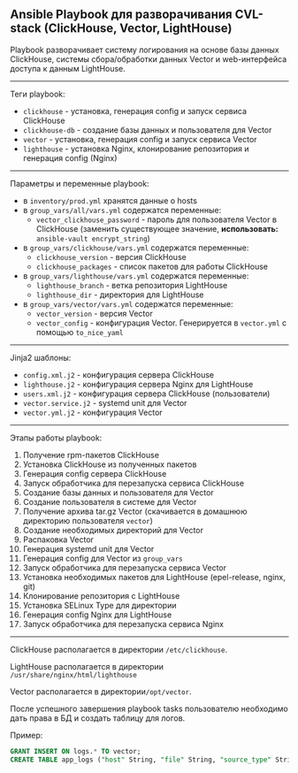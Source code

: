 ## Ansible Playbook для разворачивания CVL-stack (ClickHouse, Vector, LightHouse)

Playbook разворачивает систему логирования на основе базы данных ClickHouse, системы сбора/обработки данных Vector и web-интерфейса доступа к данным LightHouse.

---

Теги playbook:
- `clickhouse` - установка, генерация config и запуск сервиса ClickHouse
- `clickhouse-db` - создание базы данных и пользователя для Vector
- `vector` - установка, генерация config и запуск сервиса Vector
- `lighthouse` - установка Nginx, клонирование  репозитория и генерация config (Nginx) 

---

Параметры и переменные playbook:
- в `inventory/prod.yml` хранятся данные о hosts
- в `group_vars/all/vars.yml` содержатся переменные:
  * `vector_clickhouse_password` - пароль для пользователя Vector в ClickHouse (заменить существующее значение, **использовать:** `ansible-vault encrypt_string`)
- в `group_vars/clickhouse/vars.yml` содержатся переменные:
  * `clickhouse_version` - версия ClickHouse
  * `clickhouse_packages` - список пакетов для работы ClickHouse
- в `group_vars/lighthouse/vars.yml` содержатся переменные:
  * `lighthouse_branch` - ветка репозитория LightHouse
  * `lighthouse_dir` - директория для LightHouse
- в `group_vars/vector/vars.yml` содержатся переменные:
  * `vector_version` - версия Vector
  * `vector_config` - конфигурация Vector. Генерируется в `vector.yml` с помощью `to_nice_yaml`

---

Jinja2 шаблоны:
- `config.xml.j2` - конфигурация сервера ClickHouse
- `lighthouse.j2` - конфигурация сервера Nginx для LightHouse
- `users.xml.j2` - конфигурация сервера ClickHouse (пользователи)
- `vector.service.j2` - systemd unit для Vector
- `vector.yml.j2` - конфигурация Vector

---

Этапы работы playbook:
1. Получение rpm-пакетов ClickHouse
2. Установка ClickHouse из полученных пакетов
3. Генерация config сервера ClickHouse
4. Запуск обработчика для перезапуска сервиса ClickHouse
5. Создание базы данных и пользователя для Vector
6. Создание пользователя в системе для Vector
7. Получение архива tar.gz Vector (скачивается в домашнюю директорию пользователя `vector`)
8. Создание необходимых директорий для Vector
9. Распаковка Vector
10. Генерация systemd unit для Vector
11. Генерация config для Vector из `group_vars`
12. Запуск обработчика для перезапуска сервиса Vector
13. Установка необходимых пакетов для LightHouse (epel-release, nginx, git)
14. Клонирование репозитория с LightHouse
15. Установка SELinux Type для директории
16. Генерация config Nginx для LightHouse
17. Запуск обработчика для перезапуска сервиса Nginx

---

ClickHouse располагается в директории `/etc/clickhouse`.

LightHouse располагается в директории `/usr/share/nginx/html/lighthouse`

Vector располагается в директории`/opt/vector`. 

После успешного завершения playbook tasks пользователю необходимо дать права в БД и создать таблицу для логов.

Пример:

```sql
GRANT INSERT ON logs.* TO vector;
CREATE TABLE app_logs ("host" String, "file" String, "source_type" String, "message" String, "timestamp" DateTime) ENGINE=Log;
```
